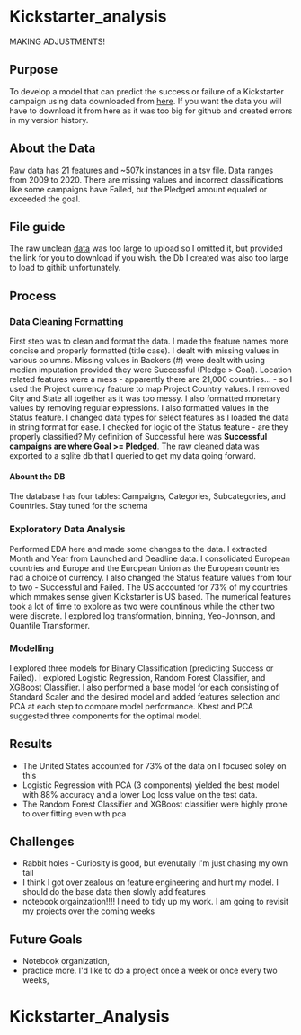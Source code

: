 # Kickstarter_analysis
MAKING ADJUSTMENTS!

## Purpose
To develop a model that can predict the success or failure of a Kickstarter campaign using data downloaded from [here](https://www.icpsr.umich.edu/web/NADAC/studies/38050). If you want the data you will have to download it from here as it was too big for github and created errors in my version history.

## About the Data
Raw data has 21 features and ~507k instances in a tsv file. Data ranges from 2009 to 2020. There are missing values and incorrect classifications like some campaigns have Failed, but the Pledged amount equaled or exceeded the goal. 

## File guide
The raw unclean [data](https://www.icpsr.umich.edu/web/NADAC/studies/38050) was too large to upload so I omitted it, but provided the link for you to download if you wish. the Db I created was also too large to load to githib unfortunately.

## Process

### Data Cleaning Formatting
First step was to clean and format the data. I made the feature names more concise and properly formatted (title case). I dealt with missing values in various columns. Missing values in Backers (#) were dealt with using median imputation provided they were Successful (Pledge > Goal). Location related features were a mess - apparently there are 21,000 countries... - so I used the Project currency feature to map Project Country values. I removed City and State all together as it was too messy. I also formatted monetary values by removing regular expressions. I also formatted values in the Status feature. I changed data types for select features as I loaded the data in string format for ease. I checked for logic of the Status feature - are they properly classified? My definition of Successful here was **Successful campaigns are where Goal >= Pledged**. The raw cleaned data was exported to a sqlite db that I queried to get my data going forward.

#### Abount the DB
The database has four tables: Campaigns, Categories, Subcategories, and Countries. Stay tuned for the schema



### Exploratory Data Analysis
Performed EDA here and made some changes to the data. I extracted Month and Year from Launched and Deadline data. I consolidated European countries and Europe and the European Union as the European countries had a choice of currency. I also changed the Status feature values from four to two - Successful and Failed. The US accounted for 73% of my countries which mmakes sense given Kickstarter is US based. The numerical features took a lot of time to explore as two were countinous while the other two were discrete. I explored log transformation, binning, Yeo-Johnson, and Quantile Transformer.



### Modelling
I explored three models for Binary Classification (predicting Success or Failed). I explored Logistic Regression, Random Forest Classifier, and XGBoost Classifier. I also performed a base model for each consisting of Standard Scaler and the desired model and added features selection and PCA at each step to compare model performance. Kbest and PCA suggested three components for the optimal model.


## Results
- The United States accounted for 73% of the data on I focused soley on this
- Logistic Regression with PCA (3 components) yielded the best model with 88% accuracy and a lower Log loss value on the test data. 
- The Random Forest Classifier and XGBoost classifier were highly prone to over fitting even with pca

## Challenges
- Rabbit holes - Curiosity is good, but evenutally I'm just chasing my own tail
- I think I got over zealous on feature engineering and hurt my model. I should do the base data then slowly add features
- notebook orgainzation!!!! I need to tidy up my work. I am going to revisit my projects over the coming weeks

## Future Goals
- Notebook organization,
- practice more. I'd like to do a project once a week or once every two weeks,


# Kickstarter_Analysis
